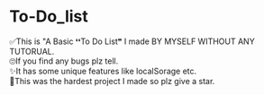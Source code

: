 # To-Do_list
 ✅This is "A Basic ❛❛To Do List❞ I made BY MYSELF WITHOUT ANY TUTORUAL.<br>
 🙄If you find any bugs plz tell.<br>
 ✨It has some unique features like localSorage etc.<br>
 🥵This was the hardest project I made so plz give a star.<br>

